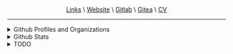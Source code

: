 <div align="center">
<a href="https://links.thamognya.com">Links</a>
\ <a href="https://www.thamognya.com">Website</a>
\ <a href="https://gitlab.com/Thamognya">Gitlab</a>
\ <a href="https://git.thamognya.com">Gitea</a>
\ <a href="https://www.thamognya.com/cv.pdf">CV</a>
</div>

<hr>

<div>
<details>
<summary>Github Profiles and Organizations</summary>
<br>

- The <a href="https://github.com/Thamognya" target="_blank">Master/Thamognya Github Profile</a>: hosts all my personal projects.
- The <a href="https://github.com/RustyUtils" target="_blank">RustyUtils Github Profile</a>: Hosts my rust project of converting all the coreutils to rust
- The <a href="https://github.com/LowLevelML" target="_blank">LowLevelML Github Profile</a>: Hosts my ML, LowLevel Kernel or a combination of both related projects
- The <a href="https://github.com/ironmegadipshittingmuffin" target="_blank">School/ironmegadipshittingmuffin Github Profile</a>: Hosts me and my friends code for clubs, etc.

List of organizations I actively contribute regularly to:
- The <a href="https://github.com/gentoo" target="_blank">Gentoo Github Profile</a>: Hosts the source code of ebuilds of the Gentoo overlay, portage, etc.
</details>

<details>
<summary>Github Stats</summary>
<br>
<img src="https://github-readme-stats.vercel.app/api?username=Thamognya&count_private=true&show_icons=true&theme=dark" />
 <br>
<img src="https://github-readme-stats.vercel.app/api/top-langs/?username=Thamognya&langs_count=10&hide=shell,XSLT&theme=dark" />
</details>
</div>

<details>
<summary>TODO</summary>
- Complete sorting visualizer
- Complete www.thamognya.com
- Make ptsd / depression django chat bot and predictor
- Start path finding visualizer
- Make cli version of homebrew and portage in one with rust
</details>
